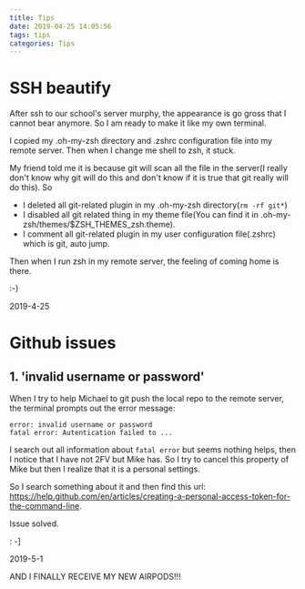 ```yaml
---
title: Tips
date: 2019-04-25 14:05:56
tags: tips
categories: Tips
---
```




# SSH beautify

After ssh to our school's server murphy, the appearance is go gross that I cannot bear anymore. So I am ready to make it like my own terminal.

I copied my .oh-my-zsh directory and .zshrc configuration file into my remote server. Then when I change me shell to zsh, it stuck. 

My friend told me it is because git will scan all the file in the server(I really don't know why git will do this and don't know if it is true that git really will do this). So 

- I deleted all git-related plugin in my .oh-my-zsh directory(`rm -rf git*`) 
- I disabled all git related thing in my theme file(You can find it in .oh-my-zsh/themes/$ZSH_THEMES_zsh.theme). 
- I comment all git-related plugin in my user configuration file(.zshrc) which is git, auto jump.

Then when I run zsh in my remote server, the feeling of coming home is there. 

:-)

2019-4-25



# Github issues

## 1. 'invalid username or password'

When I try to help Michael to git push the local repo to the remote server, the terminal prompts out the error message:

```
error: invalid username or password
fatal error: Autentication failed to ...
```

I search out all information about `fatal error` but seems nothing helps, then I notice that I have not 2FV but Mike has. So I try to cancel this property of Mike but then I realize that it is a personal settings.

So I search something about it and then find this url: https://help.github.com/en/articles/creating-a-personal-access-token-for-the-command-line.

Issue solved.

: -]

2019-5-1

AND I FINALLY RECEIVE MY NEW AIRPODS!!!